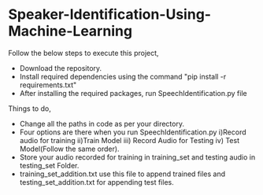 # Speaker-Identification-Using-Machine-Learning

Follow the below steps to execute this project,
  - Download the repository.
  - Install required dependencies using the command "pip install -r requirements.txt"
  - After installing the required packages, run SpeechIdentification.py file

Things to do,
  - Change all the paths in code as per your directory.
  - Four options are there when you run SpeechIdentification.py i)Record audio for training ii)Train Model iii) Record Audio for Testing iv) Test Model(Follow the same order).
  - Store your audio recorded for training in training_set and testing audio in testing_set Folder.
  - training_set_addition.txt use this file to append trained files and testing_set_addition.txt for appending test files.
 
